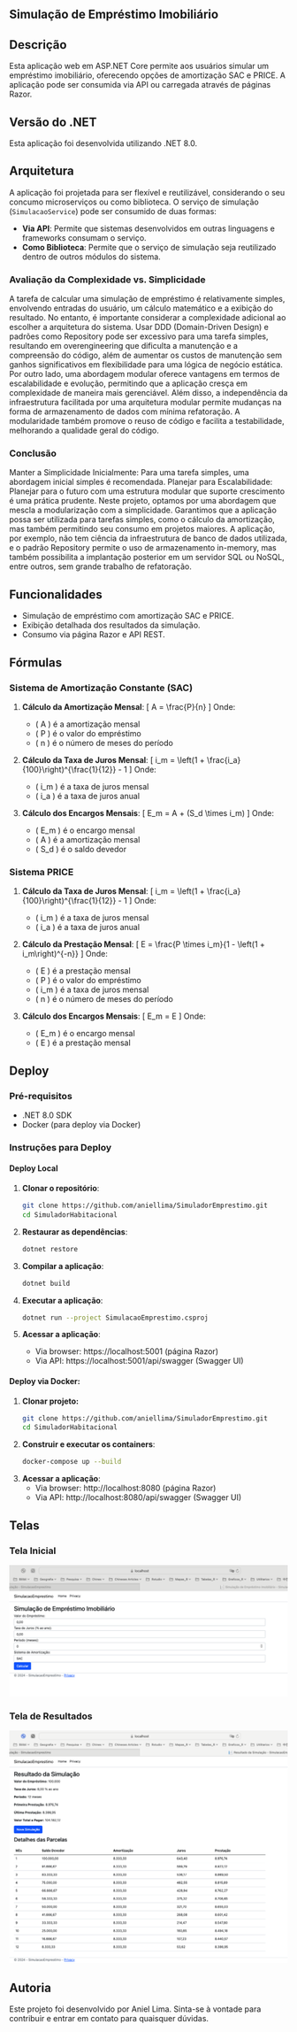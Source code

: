 ## Simulação de Empréstimo Imobiliário

## Descrição
Esta aplicação web em ASP.NET Core permite aos usuários simular um empréstimo imobiliário, oferecendo opções de amortização SAC e PRICE. A aplicação pode ser consumida via API ou carregada através de páginas Razor.

## Versão do .NET
Esta aplicação foi desenvolvida utilizando .NET 8.0.

## Arquitetura
A aplicação foi projetada para ser flexível e reutilizável, considerando o seu concumo microserviços ou como biblioteca. O serviço de simulação (`SimulacaoService`) pode ser consumido de duas formas:
- **Via API**: Permite que sistemas desenvolvidos em outras linguagens e frameworks consumam o serviço.
- **Como Biblioteca**: Permite que o serviço de simulação seja reutilizado dentro de outros módulos do sistema.

### Avaliação da Complexidade vs. Simplicidade
A tarefa de calcular uma simulação de empréstimo é relativamente simples, envolvendo entradas do usuário, um cálculo matemático e a exibição do resultado. No entanto, é importante considerar a complexidade adicional ao escolher a arquitetura do sistema. Usar DDD (Domain-Driven Design) e padrões como Repository pode ser excessivo para uma tarefa simples, resultando em overengineering que dificulta a manutenção e a compreensão do código, além de aumentar os custos de manutenção sem ganhos significativos em flexibilidade para uma lógica de negócio estática. Por outro lado, uma abordagem modular oferece vantagens em termos de escalabilidade e evolução, permitindo que a aplicação cresça em complexidade de maneira mais gerenciável. Além disso, a independência da infraestrutura facilitada por uma arquitetura modular permite mudanças na forma de armazenamento de dados com mínima refatoração. A modularidade também promove o reuso de código e facilita a testabilidade, melhorando a qualidade geral do código.

### Conclusão
Manter a Simplicidade Inicialmente: Para uma tarefa simples, uma abordagem inicial simples é recomendada.
Planejar para Escalabilidade: Planejar para o futuro com uma estrutura modular que suporte crescimento é uma prática prudente.
Neste projeto, optamos por uma abordagem que mescla a modularização com a simplicidade. Garantimos que a aplicação possa ser utilizada para tarefas simples, como o cálculo da amortização, mas também permitindo seu consumo em projetos maiores. A aplicação, por exemplo, não tem ciência da infraestrutura de banco de dados utilizada, e o padrão Repository permite o uso de armazenamento in-memory, mas também possibilita a implantação posterior em um servidor SQL ou NoSQL, entre outros, sem grande trabalho de refatoração.

## Funcionalidades
- Simulação de empréstimo com amortização SAC e PRICE.
- Exibição detalhada dos resultados da simulação.
- Consumo via página Razor e API REST.

## Fórmulas

### Sistema de Amortização Constante (SAC)

1. **Cálculo da Amortização Mensal**:
   \[
   A = \frac{P}{n}
   \]
   Onde:
   - \( A \) é a amortização mensal
   - \( P \) é o valor do empréstimo
   - \( n \) é o número de meses do período

2. **Cálculo da Taxa de Juros Mensal**:
   \[
   i_m = \left(1 + \frac{i_a}{100}\right)^{\frac{1}{12}} - 1
   \]
   Onde:
   - \( i_m \) é a taxa de juros mensal
   - \( i_a \) é a taxa de juros anual

3. **Cálculo dos Encargos Mensais**:
   \[
   E_m = A + (S_d \times i_m)
   \]
   Onde:
   - \( E_m \) é o encargo mensal
   - \( A \) é a amortização mensal
   - \( S_d \) é o saldo devedor

### Sistema PRICE

1. **Cálculo da Taxa de Juros Mensal**:
   \[
   i_m = \left(1 + \frac{i_a}{100}\right)^{\frac{1}{12}} - 1
   \]
   Onde:
   - \( i_m \) é a taxa de juros mensal
   - \( i_a \) é a taxa de juros anual

2. **Cálculo da Prestação Mensal**:
   \[
   E = \frac{P \times i_m}{1 - \left(1 + i_m\right)^{-n}}
   \]
   Onde:
   - \( E \) é a prestação mensal
   - \( P \) é o valor do empréstimo
   - \( i_m \) é a taxa de juros mensal
   - \( n \) é o número de meses do período

3. **Cálculo dos Encargos Mensais**:
   \[
   E_m = E
   \]
   Onde:
   - \( E_m \) é o encargo mensal
   - \( E \) é a prestação mensal

## Deploy

### Pré-requisitos
- .NET 8.0 SDK
- Docker (para deploy via Docker)

### Instruções para Deploy

#### Deploy Local

1. **Clonar o repositório**:
   ```bash
   git clone https://github.com/aniellima/SimuladorEmprestimo.git
   cd SimuladorHabitacional
   ```
2. **Restaurar as dependências**:
   ```bash
   dotnet restore
   ```
3. **Compilar a aplicação**:
   ```bash
   dotnet build
   ```
4. **Executar a aplicação**:
   ```bash
   dotnet run --project SimulacaoEmprestimo.csproj
5. **Acessar a aplicação**:

   - Via browser: https://localhost:5001 (página Razor)
   - Via API: https://localhost:5001/api/swagger (Swagger UI)

#### Deploy via Docker:

1. **Clonar projeto:**
   ```bash
   git clone https://github.com/aniellima/SimuladorEmprestimo.git
   cd SimuladorHabitacional
   ```
2. **Construir e executar os containers**:
   ```bash
   docker-compose up --build
   ```
3. **Acessar a aplicação**:
   - Via browser: http://localhost:8080 (página Razor)
   - Via API: http://localhost:8080/api/swagger (Swagger UI)

## Telas

### Tela Inicial

![Tela Inicial](./images/initial_screen.png)

### Tela de Resultados

![Tela de Resultados](./images/results_screen.png)

## Autoria
Este projeto foi desenvolvido por Aniel Lima. Sinta-se à vontade para contribuir e entrar em contato para quaisquer dúvidas.
